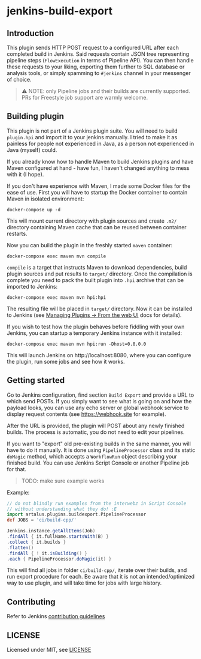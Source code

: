 # jenkins-build-export

## Introduction

This plugin sends HTTP POST request to a configured URL after each completed build in Jenkins.
Said requests contain JSON tree representing pipeline steps (`FlowExecution` in terms of Pipeline API).
You can then handle these requests to your liking, exporting them further to SQL database or analysis tools, or simply spamming to `#jenkins` channel in your messenger of choice.

> ⚠️ NOTE: only Pipeline jobs and their builds are currently supported.
PRs for Freestyle job support are warmly welcome.

## Building plugin

This plugin is not part of a Jenkins plugin suite.
You will need to build `plugin.hpi` and import it to your jenkins manually.
I tried to make it as painless for people not experienced in Java, as a person not experienced in Java (myself) could.

If you already know how to handle Maven to build Jenkins plugins and have Maven configured at hand - have fun, I haven't changed anything to mess with it (I hope).

If you don't have experience with Maven, I made some Docker files for the ease of use.
First you will have to startup the Docker container to contain Maven in isolated environment:
```
docker-compose up -d
```
This will mount current directory with plugin sources and create `.m2/` directory containing Maven cache that can be reused between container restarts.

Now you can build the plugin in the freshly started `maven` container:
```
docker-compose exec maven mvn compile
```
`compile` is a target that instructs Maven to download dependencies, build plugin sources and put results to `target/` directory.
Once the compilation is complete you need to pack the built plugin into `.hpi` archive that can be imported to Jenkins:
```
docker-compose exec maven mvn hpi:hpi
```
The resulting file will be placed in `target/` directory.
Now it can be installed to Jenkins (see [Managing Plugins -> From the web UI](https://www.jenkins.io/doc/book/managing/plugins/#from-the-web-ui) docs for details).

If you wish to test how the plugin behaves before fiddling with your own Jenkins, you can startup a temporary Jenkins instance with it installed:
```
docker-compose exec maven mvn hpi:run -Dhost=0.0.0.0
```
This will launch Jenkins on http://localhost:8080, where you can configure the plugin, run some jobs and see how it works.

## Getting started

Go to Jenkins configuration, find section `Build Export` and provide a URL to which send POSTs.
If you simply want to see what is going on and how the payload looks, you can use any echo server or global webhook service to display request contents (see https://webhook.site for example).

After the URL is provided, the plugin will POST about any newly finished builds.
The process is automatic, you do not need to edit your pipelines.

If you want to "export" old pre-existing builds in the same manner, you will have to do it manually.
It is done using `PipelineProcessor` class and its static `doMagic` method, which accepts a `WorkflowRun` object describing your finished build.
You can use Jenkins Script Console or another Pipeline job for that.

> TODO: make sure example works

Example:
```groovy
// do not blindly run examples from the interwebz in Script Console
// without understanding what they do! :E
import artalus.plugins.buildexport.PipelineProcessor
def JOBS = 'ci/build-cpp/'

Jenkins.instance.getAllItems(Job)
.findAll { it.fullName.startsWith(B) }
.collect { it.builds }
.flatten()
.findAll { ! it.isBuilding() }
.each { PipelineProcessor.doMagic(it) }
```
This will find all jobs in folder `ci/build-cpp/`, iterate over their builds, and run export procedure for each.
Be aware that it is not an intended/optimized way to use plugin, and will take time for jobs with large history.

## Contributing

Refer to Jenkins [contribution guidelines](https://github.com/jenkinsci/.github/blob/master/CONTRIBUTING.md)

## LICENSE

Licensed under MIT, see [LICENSE](LICENSE.md)
